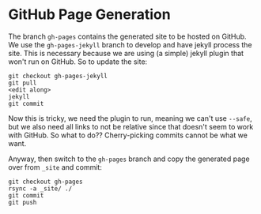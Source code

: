 GitHub Page Generation
======================

The branch `gh-pages` contains the generated site to be hosted on GitHub. We use the `gh-pages-jekyll` branch to develop and have jekyll process the site. This is necessary because we are using (a simple) jekyll plugin that won't run on GitHub. So to update the site:

    git checkout gh-pages-jekyll
    git pull
    <edit along>
    jekyll
    git commit

Now this is tricky, we need the plugin to run, meaning we can't use `--safe`, but we also need all links to not be relative since that doesn't seem to work with GitHub. So what to do?? Cherry-picking commits cannot be what we want.

Anyway, then switch to the `gh-pages` branch and copy the generated page over from `_site` and commit:

    git checkout gh-pages
    rsync -a _site/ ./
    git commit
    git push